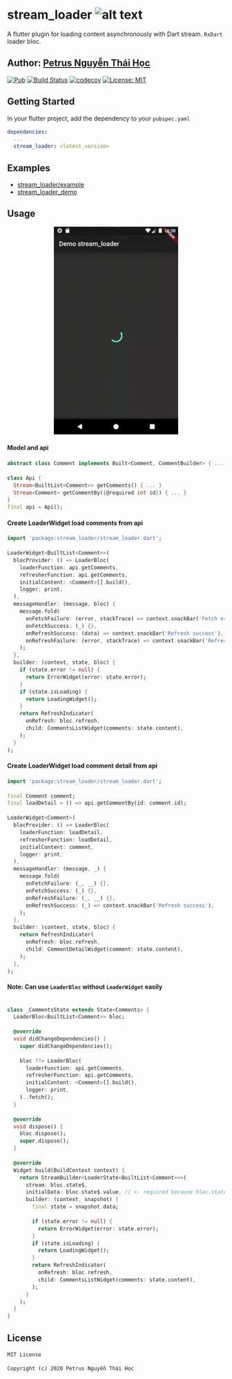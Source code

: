 # stream_loader ![alt text](https://avatars3.githubusercontent.com/u/6407041?s=32&v=4)

A flutter plugin for loading content asynchronously with Dart stream. `RxDart` loader bloc.

## Author: [Petrus Nguyễn Thái Học](https://github.com/hoc081098)

[![Pub](https://img.shields.io/pub/v/stream_loader.svg)](https://pub.dartlang.org/packages/stream_loader)
[![Build Status](https://travis-ci.org/hoc081098/stream_loader.svg?branch=master)](https://travis-ci.org/hoc081098/stream_loader)
[![codecov](https://codecov.io/gh/hoc081098/stream_loader/branch/master/graph/badge.svg)](https://codecov.io/gh/hoc081098/stream_loader)
[![License: MIT](https://img.shields.io/badge/License-MIT-yellow.svg)](https://opensource.org/licenses/MIT)

## Getting Started

In your flutter project, add the dependency to your `pubspec.yaml`

```yaml
dependencies:
  ...
  stream_loader: <latest_version>
```

## Examples
-   [stream_loader/example](https://github.com/hoc081098/stream_loader/tree/master/example)
-   [stream_loader_demo](https://github.com/hoc081098/stream_loader_demo)

## Usage

<p align="center">
    <img src="https://github.com/hoc081098/hoc081098.github.io/raw/master/stream_loader/untitled.gif" height="480"/>
</p>

#### Model and api
```dart
abstract class Comment implements Built<Comment, CommentBuilder> { ... }

class Api {
  Stream<BuiltList<Comment>> getComments() { ... }
  Stream<Comment> getCommentBy({@required int id}) { ... }
}
final api = Api();
```

#### Create LoaderWidget load comments from api
```dart
import 'package:stream_loader/stream_loader.dart';

LoaderWidget<BuiltList<Comment>>(
  blocProvider: () => LoaderBloc(
    loaderFunction: api.getComments,
    refresherFunction: api.getComments,
    initialContent: <Comment>[].build(),
    logger: print,
  ),
  messageHandler: (message, bloc) {
    message.fold(
      onFetchFailure: (error, stackTrace) => context.snackBar('Fetch error'),
      onFetchSuccess: (_) {},
      onRefreshSuccess: (data) => context.snackBar('Refresh success'),
      onRefreshFailure: (error, stackTrace) => context.snackBar('Refresh error'),
    );
  },
  builder: (context, state, bloc) {
    if (state.error != null) {
      return ErrorWidget(error: state.error);
    }
    if (state.isLoading) {
      return LoadingWidget();
    }
    return RefreshIndicator(
      onRefresh: bloc.refresh,
      child: CommentsListWidget(comments: state.content),
    );
  }
);
```

#### Create LoaderWidget load comment detail from api
```dart
import 'package:stream_loader/stream_loader.dart';

final Comment comment;
final loadDetail = () => api.getCommentBy(id: comment.id);

LoaderWidget<Comment>(
  blocProvider: () => LoaderBloc(
    loaderFunction: loadDetail,
    refresherFunction: loadDetail,
    initialContent: comment,
    logger: print,
  ),
  messageHandler: (message, _) {
    message.fold(
      onFetchFailure: (_, __) {},
      onFetchSuccess: (_) {},
      onRefreshFailure: (_, __) {},
      onRefreshSuccess: (_) => context.snackBar('Refresh success'),
    );
  },
  builder: (context, state, bloc) {
    return RefreshIndicator(
      onRefresh: bloc.refresh,
      child: CommentDetailWidget(comment: state.content),
    );
  },
);
```

#### Note: Can use `LoaderBloc` without `LoaderWidget` easily
```dart

class _CommentsState extends State<Comments> {
  LoaderBloc<BuiltList<Comment>> bloc;

  @override
  void didChangeDependencies() {
    super.didChangeDependencies();

    bloc ??= LoaderBloc(
      loaderFunction: api.getComments,
      refresherFunction: api.getComments,
      initialContent: <Comment>[].build(),
      logger: print,
    )..fetch();
  }

  @override
  void dispose() {
    bloc.dispose();
    super.dispose();
  }
  
  @override
  Widget build(BuildContext context) {
    return StreamBuilder<LoaderState<BuiltList<Comment>>>(
      stream: bloc.state$,
      initialData: bloc.state$.value, // <- required because bloc.state$ does not replay the latest value
      builder: (context, snapshot) {
        final state = snapshot.data;
        
        if (state.error != null) {
          return ErrorWidget(error: state.error);
        }
        if (state.isLoading) {
          return LoadingWidget();
        }
        return RefreshIndicator(
          onRefresh: bloc.refresh,
          child: CommentsListWidget(comments: state.content),
        );
      }
    );
  }
}
```

## License
    MIT License
    
    Copyright (c) 2020 Petrus Nguyễn Thái Học
